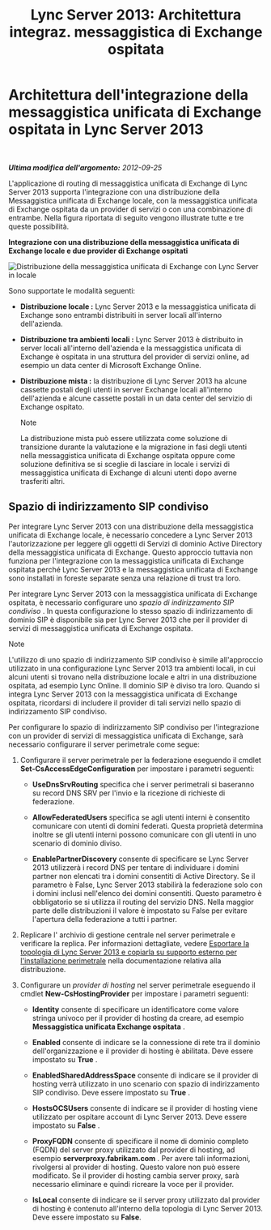 ﻿---
title: "Lync Server 2013: Architettura integraz. messaggistica di Exchange ospitata"
TOCTitle: Architettura dell'integrazione della messaggistica unificata di Exchange ospitata
ms:assetid: 0094d5dc-1836-441c-b6e2-f88e35203a8d
ms:mtpsurl: https://technet.microsoft.com/it-it/library/Gg398067(v=OCS.15)
ms:contentKeyID: 49299479
ms.date: 08/24/2015
mtps_version: v=OCS.15
ms.translationtype: HT
---

# Architettura dell'integrazione della messaggistica unificata di Exchange ospitata in Lync Server 2013

 

_**Ultima modifica dell'argomento:** 2012-09-25_

L'applicazione di routing di messaggistica unificata di Exchange di Lync Server 2013 supporta l'integrazione con una distribuzione della Messaggistica unificata di Exchange locale, con la messaggistica unificata di Exchange ospitata da un provider di servizi o con una combinazione di entrambe. Nella figura riportata di seguito vengono illustrate tutte e tre queste possibilità.

**Integrazione con una distribuzione della messaggistica unificata di Exchange locale e due provider di Exchange ospitati**

![Distribuzione della messaggistica unificata di Exchange con Lync Server in locale](images/Gg398821.d6498eb9-87ee-40f3-8ecd-852f91546590(OCS.15).jpg "Distribuzione della messaggistica unificata di Exchange con Lync Server in locale")

Sono supportate le modalità seguenti:

  - **Distribuzione locale :** Lync Server 2013 e la messaggistica unificata di Exchange sono entrambi distribuiti in server locali all'interno dell'azienda.

  - **Distribuzione tra ambienti locali :** Lync Server 2013 è distribuito in server locali all'interno dell'azienda e la messaggistica unificata di Exchange è ospitata in una struttura del provider di servizi online, ad esempio un data center di Microsoft Exchange Online.

  - **Distribuzione mista :** la distribuzione di Lync Server 2013 ha alcune cassette postali degli utenti in server Exchange locali all'interno dell'azienda e alcune cassette postali in un data center del servizio di Exchange ospitato.
    

    > [!NOTE]
    > La distribuzione mista può essere utilizzata come soluzione di transizione durante la valutazione e la migrazione in fasi degli utenti nella messaggistica unificata di Exchange ospitata oppure come soluzione definitiva se si sceglie di lasciare in locale i servizi di messaggistica unificata di Exchange di alcuni utenti dopo averne trasferiti altri.



## Spazio di indirizzamento SIP condiviso

Per integrare Lync Server 2013 con una distribuzione della messaggistica unificata di Exchange locale, è necessario concedere a Lync Server 2013 l'autorizzazione per leggere gli oggetti di Servizi di dominio Active Directory della messaggistica unificata di Exchange. Questo approccio tuttavia non funziona per l'integrazione con la messaggistica unificata di Exchange ospitata perché Lync Server 2013 e la messaggistica unificata di Exchange sono installati in foreste separate senza una relazione di trust tra loro.

Per integrare Lync Server 2013 con la messaggistica unificata di Exchange ospitata, è necessario configurare uno *spazio di indirizzamento SIP condiviso* . In questa configurazione lo stesso spazio di indirizzamento di dominio SIP è disponibile sia per Lync Server 2013 che per il provider di servizi di messaggistica unificata di Exchange ospitata.


> [!NOTE]
> L'utilizzo di uno spazio di indirizzamento SIP condiviso è simile all'approccio utilizzato in una configurazione Lync Server 2013 tra ambienti locali, in cui alcuni utenti si trovano nella distribuzione locale e altri in una distribuzione ospitata, ad esempio Lync Online. Il dominio SIP è diviso tra loro. Quando si integra Lync Server 2013 con la messaggistica unificata di Exchange ospitata, ricordarsi di includere il provider di tali servizi nello spazio di indirizzamento SIP condiviso.



Per configurare lo spazio di indirizzamento SIP condiviso per l'integrazione con un provider di servizi di messaggistica unificata di Exchange, sarà necessario configurare il server perimetrale come segue:

1.  Configurare il server perimetrale per la federazione eseguendo il cmdlet **Set-CsAccessEdgeConfiguration** per impostare i parametri seguenti:
    
      - **UseDnsSrvRouting** specifica che i server perimetrali si baseranno su record DNS SRV per l'invio e la ricezione di richieste di federazione.
    
      - **AllowFederatedUsers** specifica se agli utenti interni è consentito comunicare con utenti di domini federati. Questa proprietà determina inoltre se gli utenti interni possono comunicare con gli utenti in uno scenario di dominio diviso.
    
      - **EnablePartnerDiscovery** consente di specificare se Lync Server 2013 utilizzerà i record DNS per tentare di individuare i domini partner non elencati tra i domini consentiti di Active Directory. Se il parametro è False, Lync Server 2013 stabilirà la federazione solo con i domini inclusi nell'elenco dei domini consentiti. Questo parametro è obbligatorio se si utilizza il routing del servizio DNS. Nella maggior parte delle distribuzioni il valore è impostato su False per evitare l'apertura della federazione a tutti i partner.

2.  Replicare l' archivio di gestione centrale nel server perimetrale e verificare la replica. Per informazioni dettagliate, vedere [Esportare la topologia di Lync Server 2013 e copiarla su supporto esterno per l'installazione perimetrale](lync-server-2013-export-your-topology-and-copy-it-to-external-media-for-edge-installation.md) nella documentazione relativa alla distribuzione.

3.  Configurare un *provider di hosting* nel server perimetrale eseguendo il cmdlet **New-CsHostingProvider** per impostare i parametri seguenti:
    
      - **Identity** consente di specificare un identificatore come valore stringa univoco per il provider di hosting da creare, ad esempio **Messaggistica unificata Exchange ospitata** .
    
      - **Enabled** consente di indicare se la connessione di rete tra il dominio dell'organizzazione e il provider di hosting è abilitata. Deve essere impostato su **True** .
    
      - **EnabledSharedAddressSpace** consente di indicare se il provider di hosting verrà utilizzato in uno scenario con spazio di indirizzamento SIP condiviso. Deve essere impostato su **True** .
    
      - **HostsOCSUsers** consente di indicare se il provider di hosting viene utilizzato per ospitare account di Lync Server 2013. Deve essere impostato su **False** .
    
      - **ProxyFQDN** consente di specificare il nome di dominio completo (FQDN) del server proxy utilizzato dal provider di hosting, ad esempio **serverproxy.fabrikam.com** . Per avere tali informazioni, rivolgersi al provider di hosting. Questo valore non può essere modificato. Se il provider di hosting cambia server proxy, sarà necessario eliminare e quindi ricreare la voce per il provider.
    
      - **IsLocal** consente di indicare se il server proxy utilizzato dal provider di hosting è contenuto all'interno della topologia di Lync Server 2013. Deve essere impostato su **False**.

